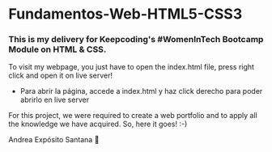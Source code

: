 # Fundamentos-Web-HTML5-CSS3

### This is my delivery for Keepcoding's #WomenInTech Bootcamp Module on HTML & CSS. 

To visit my webpage, you just have to open the index.html file, press right click and open it on live server!
* Para abrir la página, accede a index.html y haz click derecho para poder abrirlo en live server

For this project, we were required to create a web portfolio and to apply all the knowledge we have acquired. So, here it goes! :-) 

Andrea Expósito Santana 🌸
